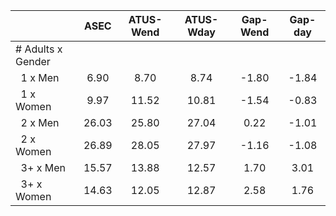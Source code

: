 
|                      |         ASEC |    ATUS-Wend |    ATUS-Wday |     Gap-Wend |      Gap-day |
| -------------------- | :----------: | :----------: | :----------: | :----------: | :----------: |
| # Adults x Gender    |              |              |              |              |              |
| &nbsp;&nbsp;1 x Men  |         6.90 |         8.70 |         8.74 |        -1.80 |        -1.84 |
| &nbsp;&nbsp;1 x Women |         9.97 |        11.52 |        10.81 |        -1.54 |        -0.83 |
| &nbsp;&nbsp;2 x Men  |        26.03 |        25.80 |        27.04 |         0.22 |        -1.01 |
| &nbsp;&nbsp;2 x Women |        26.89 |        28.05 |        27.97 |        -1.16 |        -1.08 |
| &nbsp;&nbsp;3+ x Men |        15.57 |        13.88 |        12.57 |         1.70 |         3.01 |
| &nbsp;&nbsp;3+ x Women |        14.63 |        12.05 |        12.87 |         2.58 |         1.76 |

